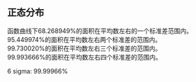 ## 正态分布

  
函数曲线下68.268949%的面积在平均数左右的一个标准差范围内。  
95.449974%的面积在平均数左右两个标准差的范围内。  
99.730020%的面积在平均数左右三个标准差的范围内。  
99.993666%的面积在平均数左右四个标准差的范围内。



6 sigma: 99.99966%




